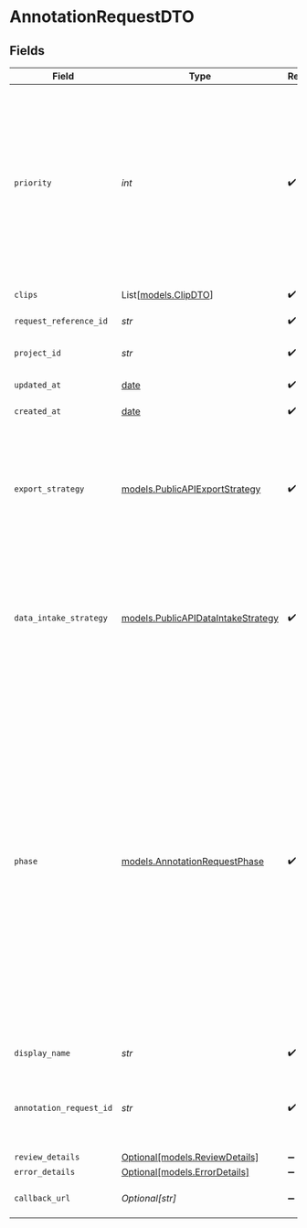 # AnnotationRequestDTO


## Fields

| Field                                                                                                                                                                                                                                                                                                                                                                                                            | Type                                                                                                                                                                                                                                                                                                                                                                                                             | Required                                                                                                                                                                                                                                                                                                                                                                                                         | Description                                                                                                                                                                                                                                                                                                                                                                                                      |
| ---------------------------------------------------------------------------------------------------------------------------------------------------------------------------------------------------------------------------------------------------------------------------------------------------------------------------------------------------------------------------------------------------------------- | ---------------------------------------------------------------------------------------------------------------------------------------------------------------------------------------------------------------------------------------------------------------------------------------------------------------------------------------------------------------------------------------------------------------- | ---------------------------------------------------------------------------------------------------------------------------------------------------------------------------------------------------------------------------------------------------------------------------------------------------------------------------------------------------------------------------------------------------------------- | ---------------------------------------------------------------------------------------------------------------------------------------------------------------------------------------------------------------------------------------------------------------------------------------------------------------------------------------------------------------------------------------------------------------- |
| `priority`                                                                                                                                                                                                                                                                                                                                                                                                       | *int*                                                                                                                                                                                                                                                                                                                                                                                                            | :heavy_check_mark:                                                                                                                                                                                                                                                                                                                                                                                               | The priority of an annotation request<br/>determines the order of processing within<br/>the project.<br/><br/>Annotation requests with higher priority<br/>will be processed earlier than annotation<br/>requests with lower priority.<br/><br/>By default, the priority is 0 for all<br/>annotation requests in the project.                                                                                    |
| `clips`                                                                                                                                                                                                                                                                                                                                                                                                          | List[[models.ClipDTO](../models/clipdto.md)]                                                                                                                                                                                                                                                                                                                                                                     | :heavy_check_mark:                                                                                                                                                                                                                                                                                                                                                                                               | The clips to be annotated<br/>in the request                                                                                                                                                                                                                                                                                                                                                                     |
| `request_reference_id`                                                                                                                                                                                                                                                                                                                                                                                           | *str*                                                                                                                                                                                                                                                                                                                                                                                                            | :heavy_check_mark:                                                                                                                                                                                                                                                                                                                                                                                               | A reference to data in<br/>the user system                                                                                                                                                                                                                                                                                                                                                                       |
| `project_id`                                                                                                                                                                                                                                                                                                                                                                                                     | *str*                                                                                                                                                                                                                                                                                                                                                                                                            | :heavy_check_mark:                                                                                                                                                                                                                                                                                                                                                                                               | The ID of the UAI project that is processing<br/>the annotation request                                                                                                                                                                                                                                                                                                                                          |
| `updated_at`                                                                                                                                                                                                                                                                                                                                                                                                     | [date](https://docs.python.org/3/library/datetime.html#date-objects)                                                                                                                                                                                                                                                                                                                                             | :heavy_check_mark:                                                                                                                                                                                                                                                                                                                                                                                               | When the annotation request was last updated                                                                                                                                                                                                                                                                                                                                                                     |
| `created_at`                                                                                                                                                                                                                                                                                                                                                                                                     | [date](https://docs.python.org/3/library/datetime.html#date-objects)                                                                                                                                                                                                                                                                                                                                             | :heavy_check_mark:                                                                                                                                                                                                                                                                                                                                                                                               | When the annotation request was created                                                                                                                                                                                                                                                                                                                                                                          |
| `export_strategy`                                                                                                                                                                                                                                                                                                                                                                                                | [models.PublicAPIExportStrategy](../models/publicapiexportstrategy.md)                                                                                                                                                                                                                                                                                                                                           | :heavy_check_mark:                                                                                                                                                                                                                                                                                                                                                                                               | The export strategy to use<br/><br/>UPLOAD_WORKFLOW:<br/>UAI uploads exported data<br/>via a workflow integration<br/><br/>DOWNLOAD_GCS:<br/>Download exported data via<br/>a download link                                                                                                                                                                                                                      |
| `data_intake_strategy`                                                                                                                                                                                                                                                                                                                                                                                           | [models.PublicAPIDataIntakeStrategy](../models/publicapidataintakestrategy.md)                                                                                                                                                                                                                                                                                                                                   | :heavy_check_mark:                                                                                                                                                                                                                                                                                                                                                                                               | The data intake strategy to use<br/><br/>UPLOAD_GCS:<br/>Upload data via a signed<br/>Google Cloud Storage URL<br/><br/>DOWNLOAD_WORKFLOW:<br/>UAI downloads data via a<br/>workflow integration                                                                                                                                                                                                                 |
| `phase`                                                                                                                                                                                                                                                                                                                                                                                                          | [models.AnnotationRequestPhase](../models/annotationrequestphase.md)                                                                                                                                                                                                                                                                                                                                             | :heavy_check_mark:                                                                                                                                                                                                                                                                                                                                                                                               | The processing phase of an<br/>annotation request<br/><br/>INTAKE: when data is copied<br/>to the UAI systems<br/><br/>PREPROCESSING: when data is being<br/>prepared for annotation<br/><br/>ANNOTATION: when data is being annotated<br/><br/>REVIEW: when annotated data is under<br/>review<br/><br/>DELIVERY: when data is being<br/>delivered<br/><br/>COMPLETE: when the annotation request<br/>is complete<br/><br/>ERROR: when an error occurred during<br/>processing and execution failed |
| `display_name`                                                                                                                                                                                                                                                                                                                                                                                                   | *str*                                                                                                                                                                                                                                                                                                                                                                                                            | :heavy_check_mark:                                                                                                                                                                                                                                                                                                                                                                                               | The display name shown in UAI tooling                                                                                                                                                                                                                                                                                                                                                                            |
| `annotation_request_id`                                                                                                                                                                                                                                                                                                                                                                                          | *str*                                                                                                                                                                                                                                                                                                                                                                                                            | :heavy_check_mark:                                                                                                                                                                                                                                                                                                                                                                                               | The ID of the annotation request<br/><br/>The ID can be used in the GET endpoint<br/>to lookup the annotation request                                                                                                                                                                                                                                                                                            |
| `review_details`                                                                                                                                                                                                                                                                                                                                                                                                 | [Optional[models.ReviewDetails]](../models/reviewdetails.md)                                                                                                                                                                                                                                                                                                                                                     | :heavy_minus_sign:                                                                                                                                                                                                                                                                                                                                                                                               | N/A                                                                                                                                                                                                                                                                                                                                                                                                              |
| `error_details`                                                                                                                                                                                                                                                                                                                                                                                                  | [Optional[models.ErrorDetails]](../models/errordetails.md)                                                                                                                                                                                                                                                                                                                                                       | :heavy_minus_sign:                                                                                                                                                                                                                                                                                                                                                                                               | N/A                                                                                                                                                                                                                                                                                                                                                                                                              |
| `callback_url`                                                                                                                                                                                                                                                                                                                                                                                                   | *Optional[str]*                                                                                                                                                                                                                                                                                                                                                                                                  | :heavy_minus_sign:                                                                                                                                                                                                                                                                                                                                                                                               | The callback URL to send<br/>annotation request updates to.                                                                                                                                                                                                                                                                                                                                                      |